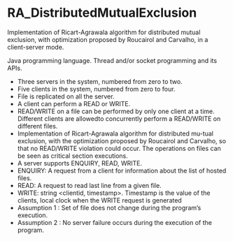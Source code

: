 # RA_DistributedMutualExclusion
Implementation of Ricart-Agrawala algorithm for distributed mutual exclusion, with optimization proposed by Roucairol and Carvalho, in a client-server mode.

Java programming language. Thread and/or socket programming and its APIs.

* Three servers in the system, numbered from zero to two.
* Five clients in the system, numbered from zero to four.
* File is replicated on all the server.
* A client can perform a READ or WRITE.
*  READ/WRITE on a file can be performed by only one client at a time. Different clients are allowedto concurrently perform a READ/WRITE on different files.
* Implementation of Ricart-Agrawala algorithm for distributed mu-tual exclusion, with the optimization proposed by Roucairol and Carvalho, so that no READ/WRITE violation could occur. The operations on files can be seen as critical section executions.
* A server supports ENQUIRY, READ, WRITE.
* ENQUIRY: A request from a client for information about the list of hosted files.
* READ: A request to read last line from a given file.
* WRITE: string <clientid, timestamp>. Timestamp is the value of the clients, local clock when the WRITE request is generated
* Assumption 1 : Set of file does not change during the program’s execution.
* Assumption 2 : No server failure occurs during the execution of the program.
